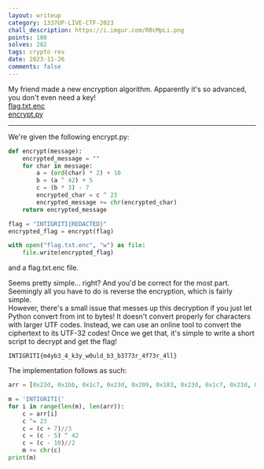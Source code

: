 ```yaml
---
layout: writeup
category: 1337UP-LIVE-CTF-2023
chall_description: https://i.imgur.com/R0cMpLi.png
points: 100
solves: 282
tags: crypto rev
date: 2023-11-26
comments: false
---
```


My friend made a new encryption algorithm. Apparently it's so advanced, you don't even need a key!  
[flag.txt.enc](https://github.com/Nightxade/ctf-writeups/assets/CTFs/1337-UP-LIVE-CTF-2023/flag.txt.enc)  
[encrypt.py](https://github.com/Nightxade/ctf-writeups/assets/CTFs/1337-UP-LIVE-CTF-2023/encrypt.py)  

---

We're given the following encrypt.py:
```py
def encrypt(message):
    encrypted_message = ""
    for char in message:
        a = (ord(char) * 2) + 10
        b = (a ^ 42) + 5
        c = (b * 3) - 7
        encrypted_char = c ^ 23
        encrypted_message += chr(encrypted_char)
    return encrypted_message

flag = "INTIGRITI{REDACTED}"
encrypted_flag = encrypt(flag)

with open("flag.txt.enc", "w") as file:
    file.write(encrypted_flag)
```
and a flag.txt.enc file.  

Seems pretty simple... right? And you'd be correct for the most part. Seemingly all you have to do is reverse the encryption, which is fairly simple.  
However, there's a small issue that messes up this decryption if you just let Python convert from int to bytes! It doesn't convert properly for characters with larger UTF codes. Instead, we can use an online tool to convert the ciphertext to its UTF-32 codes! Once we get that, it's simple to write a short script to decrypt and get the flag!  

    INTIGRITI{m4yb3_4_k3y_w0uld_b3_b3773r_4f73r_4ll}

The implementation follows as such:
```py
arr = [0x23d, 0x1bb, 0x1c7, 0x23d, 0x209, 0x183, 0x23d, 0x1c7, 0x23d, 0x391, 0x265, 0x107, 0x29d, 0x2a3, 0x101, 0x2b9, 0x107, 0x2b9, 0x271, 0x101, 0x29d, 0x2b9, 0x269, 0x0df, 0x2b5, 0x277, 0x2e7, 0x2b9, 0x2a3, 0x101, 0x2b9, 0x2a3, 0x101, 0x0e9, 0x0e9, 0x101, 0x243, 0x2b9, 0x107, 0x2eb, 0x0e9, 0x101, 0x243, 0x2b9, 0x107, 0x277, 0x277, 0x385]

m = 'INTIGRITI{'
for i in range(len(m), len(arr)):
    c = arr[i]
    c ^= 23
    c = (c + 7)//3
    c = (c - 5) ^ 42
    c = (c - 10)//2
    m += chr(c)
print(m)
```